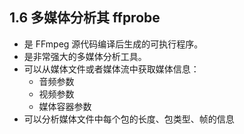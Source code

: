 ## 1.6 多媒体分析其 ffprobe

- 是 FFmpeg 源代码编译后生成的可执行程序。
- 是非常强大的多媒体分析工具。
- 可以从媒体文件或者媒体流中获取媒体信息：
    - 音频参数
    - 视频参数
    - 媒体容器参数
- 可以分析媒体文件中每个包的长度、包类型、帧的信息    
    
    